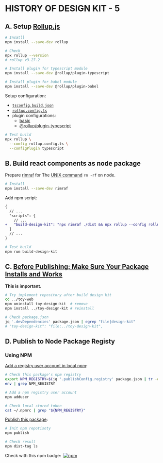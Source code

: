 # HISTORY OF DESIGN KIT - 5

## A. Setup [Rollup.js](https://rollupjs.org/tutorial/#installing-rollup-locally)

```bash
# Insatll
npm install --save-dev rollup

# Check
npx rollup --version
# rollup v3.27.2

# Install plugin for typescript module
npm install --save-dev @rollup/plugin-typescript

# Install plugin for babel module
npm install --save-dev @rollup/plugin-babel
```

Setup configuration:

- [`tsconfig.build.json`](./tsconfig.build.json)
- [`rollup.config.ts`](./rollup.config.ts)
- plugin configurations:
  - [basic](https://rollupjs.org/command-line-interface/#configplugin-plugin)
  - [@rollup/plugin-typescript](https://github.com/rollup/plugins/tree/master/packages/typescript#readme)

```bash
# Test build
npx rollup \
  --config rollup.config.ts \
  --configPlugin typescript
```

## B. Build react components as node package

Prepare [rimraf](https://www.npmjs.com/package/rimraf)
for The [UNIX command](https://en.wikipedia.org/wiki/Rm_(Unix))
`rm -rf` on node.

```bash
# Install
npm install --save-dev rimraf
```

Add npm script:

```diff
{
  // ...
  "scripts": {
    // ...
+   "build-design-kit": "npx rimraf ./dist && npx rollup --config rollup.config.ts --configPlugin typescript"
  }
  // ...
}
```

```bash
# Test build
npm run build-design-kit
```

## C. [Before Publishing: Make Sure Your Package Installs and Works](https://docs.npmjs.com/cli/v9/using-npm/developers#before-publishing-make-sure-your-package-installs-and-works)

**This is important.**

```bash
# Try implement repository after build design kit
cd ../toy-web
npm uninstall toy-design-kit  # remove
npm install ../toy-design-kit # reinstall

# Check package.json
jq '.devDependencies' package.json | egrep "file|design-kit"
# "toy-design-kit": "file:../toy-design-kit",
```

## D. Publish to Node Package Registy

### Using NPM

[Add a registry user account in local npm](https://docs.npmjs.com/cli/v9/using-npm/developers#create-a-user-account):

```bash
# Check this package's npm registry
export NPM_REGISTRY=$(jq '.publishConfig.registry' package.json | tr -d '"' | sed -e 's/https\://')
env | grep NPM_REGISTRY

# Add a npm registry user account
npm adduser

# Check local stored token
cat ~/.npmrc | grep "${NPM_REGISTRY}"
```

[Publish this package](https://docs.npmjs.com/cli/v9/using-npm/developers#publish-your-package):

```bash
# Init npm repotisoty
npm publish

# Check result
npm dist-tag ls
```

Check with this npm badge: &nbsp;[![npm][npm-image]][npm-url]

[npm-image]: <https://img.shields.io/npm/v/toy-design-kit.svg>
[npm-url]: <https://npmjs.org/package/toy-design-kit>

